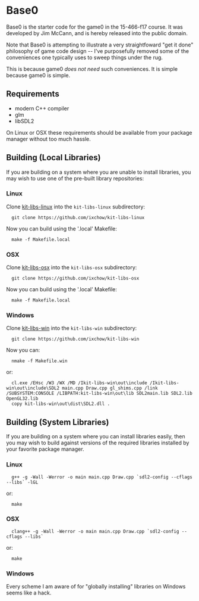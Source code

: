 # Base0

Base0 is the starter code for the game0 in the 15-466-f17 course. It was developed by Jim McCann, and is hereby released into the public domain.

Note that Base0 is attempting to illustrate a very straightfoward "get it done" philosophy of game code design -- I've purposefully removed some of the conveniences one typically uses to sweep things under the rug.

This is because game0 *does not need* such conveniences. It is simple because game0 is simple.

## Requirements

 - modern C++ compiler
 - glm
 - libSDL2

On Linux or OSX these requirements should be available from your package manager without too much hassle.

## Building (Local Libraries)

If you are building on a system where you are unable to install libraries, you may wish to use one of the pre-built library repositories:

### Linux

Clone [kit-libs-linux](https://github.com/ixchow/kit-libs-linux) into the `kit-libs-linux` subdirectory:
```
  git clone https://github.com/ixchow/kit-libs-linux
```
Now you can build using the '.local' Makefile:
```
  make -f Makefile.local
```

### OSX

Clone [kit-libs-osx](https://github.com/ixchow/kit-libs-osx) into the `kit-libs-osx` subdirectory:
```
  git clone https://github.com/ixchow/kit-libs-osx
```
Now you can build using the '.local' Makefile:
```
  make -f Makefile.local
```

### Windows

Clone [kit-libs-win](https://github.com/ixchow/kit-libs-win) into the `kit-libs-win` subdirectory:
```
  git clone https://github.com/ixchow/kit-libs-win
```
Now you can:
```
  nmake -f Makefile.win
```
or:
```
  cl.exe /EHsc /W3 /WX /MD /Ikit-libs-win\out\include /Ikit-libs-win\out\include\SDL2 main.cpp Draw.cpp gl_shims.cpp /link /SUBSYSTEM:CONSOLE /LIBPATH:kit-libs-win\out\lib SDL2main.lib SDL2.lib OpenGL32.lib
  copy kit-libs-win\out\dist\SDL2.dll .
```


## Building (System Libraries)

If you are building on a system where you can install libraries easily, then you may wish to build against versions of the required libraries installed by your favorite package manager.

### Linux
```
  g++ -g -Wall -Werror -o main main.cpp Draw.cpp `sdl2-config --cflags --libs` -lGL
```
or:
```
  make
```

### OSX
```
  clang++ -g -Wall -Werror -o main main.cpp Draw.cpp `sdl2-config --cflags --libs`
```
or:
```
  make
```

### Windows

Every scheme I am aware of for "globally installing" libraries on Windows seems like a hack.
